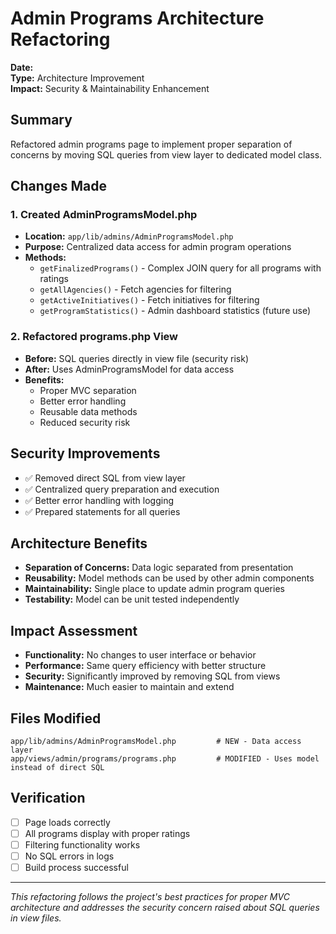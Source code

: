 # Admin Programs Architecture Refactoring

**Date:** <?= date('Y-m-d H:i:s') ?>  
**Type:** Architecture Improvement  
**Impact:** Security & Maintainability Enhancement

## Summary
Refactored admin programs page to implement proper separation of concerns by moving SQL queries from view layer to dedicated model class.

## Changes Made

### 1. Created AdminProgramsModel.php
- **Location:** `app/lib/admins/AdminProgramsModel.php`
- **Purpose:** Centralized data access for admin program operations
- **Methods:**
  - `getFinalizedPrograms()` - Complex JOIN query for all programs with ratings
  - `getAllAgencies()` - Fetch agencies for filtering
  - `getActiveInitiatives()` - Fetch initiatives for filtering
  - `getProgramStatistics()` - Admin dashboard statistics (future use)

### 2. Refactored programs.php View
- **Before:** SQL queries directly in view file (security risk)
- **After:** Uses AdminProgramsModel for data access
- **Benefits:** 
  - Proper MVC separation
  - Better error handling
  - Reusable data methods
  - Reduced security risk

## Security Improvements
- ✅ Removed direct SQL from view layer
- ✅ Centralized query preparation and execution
- ✅ Better error handling with logging
- ✅ Prepared statements for all queries

## Architecture Benefits
- **Separation of Concerns:** Data logic separated from presentation
- **Reusability:** Model methods can be used by other admin components
- **Maintainability:** Single place to update admin program queries
- **Testability:** Model can be unit tested independently

## Impact Assessment
- **Functionality:** No changes to user interface or behavior
- **Performance:** Same query efficiency with better structure
- **Security:** Significantly improved by removing SQL from views
- **Maintenance:** Much easier to maintain and extend

## Files Modified
```
app/lib/admins/AdminProgramsModel.php         # NEW - Data access layer
app/views/admin/programs/programs.php         # MODIFIED - Uses model instead of direct SQL
```

## Verification
- [ ] Page loads correctly
- [ ] All programs display with proper ratings
- [ ] Filtering functionality works
- [ ] No SQL errors in logs
- [ ] Build process successful

---
*This refactoring follows the project's best practices for proper MVC architecture and addresses the security concern raised about SQL queries in view files.*
